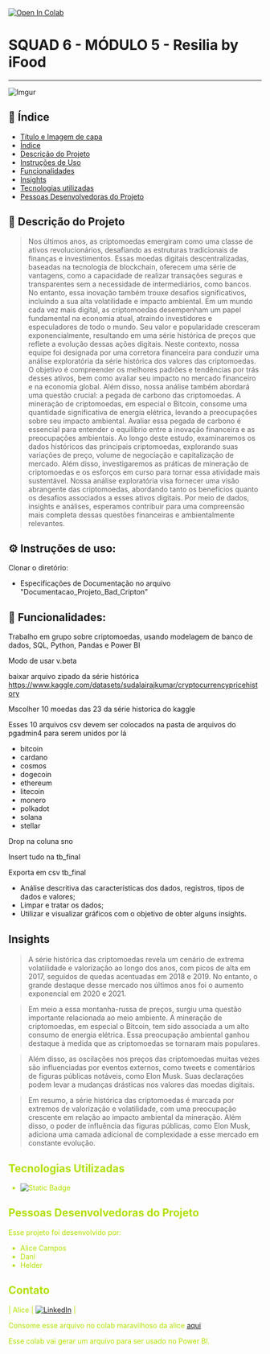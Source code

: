 <a target="_blank" href="https://colab.research.google.com/github/grandpa44997/Squad6M5ResiliabyiFood/blob/main/README.md">
  <img src="https://colab.research.google.com/assets/colab-badge.svg" alt="Open In Colab"/>
</a>


# **SQUAD 6 - MÓDULO 5 - Resilia by iFood**
---
![Imgur](https://i.imgur.com/Mb7kt57.png)


## 📄 **Índice** 

* [Título e Imagem de capa](#Título-e-Imagem-de-capa)
* [Índice](#índice)
* [Descrição do Projeto](#descrição-do-projeto)
* [Instruções de Uso](#instrução-de-uso)
* [Funcionalidades](#funcionalidades)
* [Insights](#perguntas-respondidas)
* [Tecnologias utilizadas](#tecnologias-utilizadas)
* [Pessoas Desenvolvedoras do Projeto](#pessoas-desenvolvedoras)


## 📝 **Descrição do Projeto**
>    Nos últimos anos, as criptomoedas emergiram como uma classe de ativos revolucionários, desafiando as estruturas tradicionais de finanças e investimentos. Essas moedas digitais descentralizadas, baseadas na tecnologia de blockchain, oferecem uma série de vantagens, como a capacidade de realizar transações seguras e transparentes sem a necessidade de intermediários, como bancos. No entanto, essa inovação também trouxe desafios significativos, incluindo a sua alta volatilidade e impacto ambiental.
Em um mundo cada vez mais digital, as criptomoedas desempenham um papel fundamental na economia atual, atraindo investidores e especuladores de todo o mundo. Seu valor e popularidade cresceram exponencialmente, resultando em uma série histórica de preços que reflete a evolução dessas ações digitais.
Neste contexto, nossa equipe foi designada por uma corretora financeira para conduzir uma análise exploratória da série histórica dos valores das criptomoedas. O objetivo é compreender os melhores padrões e tendências por trás desses ativos, bem como avaliar seu impacto no mercado financeiro e na economia global.
Além disso, nossa análise também abordará uma questão crucial: a pegada de carbono das criptomoedas. A mineração de criptomoedas, em especial o Bitcoin, consome uma quantidade significativa de energia elétrica, levando a preocupações sobre seu impacto ambiental. Avaliar essa pegada de carbono é essencial para entender o equilíbrio entre a inovação financeira e as preocupações ambientais.
Ao longo deste estudo, examinaremos os dados históricos das principais criptomoedas, explorando suas variações de preço, volume de negociação e capitalização de mercado. Além disso, investigaremos as práticas de mineração de criptomoedas e os esforços em curso para tornar essa atividade mais sustentável.
Nossa análise exploratória visa fornecer uma visão abrangente das criptomoedas, abordando tanto os benefícios quanto os desafios associados a esses ativos digitais. Por meio de dados, insights e análises, esperamos contribuir para uma compreensão mais completa dessas questões financeiras e ambientalmente relevantes.


   
## ⚙️ **Instruções de uso:**

Clonar o diretório:
* Especificações de Documentação  no arquivo "Documentacao_Projeto_Bad_Cripton"

## 📄 **Funcionalidades:**
Trabalho em grupo sobre criptomoedas, usando modelagem de banco de dados, SQL, Python, Pandas e Power BI

Modo de usar v.beta

baixar arquivo zipado da série histórica https://www.kaggle.com/datasets/sudalairajkumar/cryptocurrencypricehistory

Mscolher 10 moedas das 23 da série historica do kaggle

Esses 10 arquivos csv devem ser colocados na pasta de arquivos do pgadmin4 para serem unidos por lá
* bitcoin
* cardano
* cosmos
* dogecoin
* ethereum
* litecoin
* monero
* polkadot
* solana
* stellar

Drop na coluna sno

Insert tudo na tb_final

Exporta em csv tb_final

*   Análise descritiva das características dos dados, registros, tipos de dados
    e valores;
*   Limpar e tratar os dados;
*   Utilizar e visualizar gráficos com o objetivo de obter alguns insights.

## **Insights**
  #### <font color = bluelight>
  > A série histórica das criptomoedas revela um cenário de extrema volatilidade e valorização ao longo dos anos, com picos de alta em 2017, seguidos de quedas acentuadas em 2018 e 2019. No entanto, o grande destaque desse mercado nos últimos anos foi o aumento exponencial em 2020 e 2021.

> Em meio a essa montanha-russa de preços, surgiu uma questão importante relacionada ao meio ambiente. A mineração de criptomoedas, em especial o Bitcoin, tem sido associada a um alto consumo de energia elétrica. Essa preocupação ambiental ganhou destaque à medida que as criptomoedas se tornaram mais populares.

> Além disso, as oscilações nos preços das criptomoedas muitas vezes são influenciadas por eventos externos, como tweets e comentários de figuras públicas notáveis, como Elon Musk. Suas declarações podem levar a mudanças drásticas nos valores das moedas digitais.

> Em resumo, a série histórica das criptomoedas é marcada por extremos de valorização e volatilidade, com uma preocupação crescente em relação ao impacto ambiental da mineração. Além disso, o poder de influência das figuras públicas, como Elon Musk, adiciona uma camada adicional de complexidade a esse mercado em constante evolução.


## **Tecnologias Utilizadas**

* ![Static Badge](https://img.shields.io/badge/%20-Google_Colab-black?style=plano&logo=Google%20Colab&logoColor=%23F9AB00&cacheSeconds=%203600)

## **Pessoas Desenvolvedoras do Projeto**
Esse projeto foi desenvolvido por:

- Alice Campos 
- Dani
- Helder
  
## **Contato**

| Alice      | [![LinkedIn](https://img.shields.io/badge/-LinkedIn-blue?style=flat-square&logo=Linkedin&logoColor=white&link=https://www.linkedin.com/in/alicecalagecampos/)](https://www.linkedin.com/in/alicecalagecampos/) |

Consome esse arquivo no colab maravilhoso da alice [aqui](https://colab.research.google.com/drive/1W3xfH6nG56cggg4hbmPCxwBXlTymcYfc?usp=sharing)

Esse colab vai gerar um arquivo para ser usado no Power BI.


